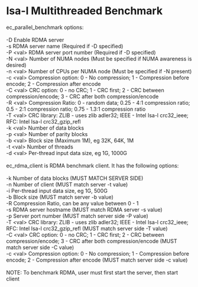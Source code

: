 # Isa-l Multithreaded Benchmark

ec\_parallel\_benchmark options: <br/>
<br/>
-D 		Enable RDMA server<br/>
-s 		RDMA server name (Required if -D specified)<br/>
-P &lt;val&gt;	RDMA server port number (Required if -D specified)<br/>
-N &lt;val&gt;	Number of NUMA nodes (Must be specified if NUMA awareness is desired)<br/>
-n &lt;val&gt;	Number of CPUs per NUMA node (Must be specified if -N present)<br/>
-c &lt;val&gt;	Compression option: 0 - No compression; 1 - Compression before encode; 2 - Compression after encode<br/>
-C &lt;val&gt;	CRC option: 0 - no CRC; 1 - CRC first; 2 - CRC between compression/encode; 3 - CRC after both compression/encode<br/>
-R &lt;val&gt;	Compression Ratio: 0 - random data; 0.25 - 4:1 compression ratio; 0.5 - 2:1 compression ratio; 0.75 - 1.3:1 compression ratio<br/>
-T &lt;val&gt;	CRC library: ZLIB - uses zlib adler32; IEEE - Intel Isa-l crc32\_ieee; RFC: Intel Isa-l crc32\_gzip\_refl<br/>
-k &lt;val&gt;	Number of data blocks<br/>
-p &lt;val&gt;	Number of parity blocks<br/>
-b &lt;val&gt;	Block size (Maximum 1M), eg 32K, 64K, 1M<br/>
-t &lt;val&gt;	Number of threads<br/>
-d &lt;val&gt;	Per-thread input data size, eg 1G, 1000G<br/>
<br/>
ec\_rdma\_client is RDMA benchmark client. It has the following options:<br/>
<br/>
-k		Number of data blocks (MUST MATCH SERVER SIDE)<br/>
-n		Number of client (MUST match server -t value)<br/>
-i		Per-thread input data size, eg 1G, 500G<br/>
-b		Block size (MUST match server -b value)<br/>
-R		Compression Ratio, can be any value between 0 - 1<br/>
-s		RDMA server hostname (MUST match RDMA server -s value)<br/>
-p		Server port number (MUST match server side -P value)<br/>
-T &lt;val&gt;	CRC library: ZLIB - uses zlib adler32; IEEE - Intel Isa-l crc32\_ieee; RFC: Intel Isa-l crc32\_gzip\_refl (MUST match server side -T value)<br/>
-C &lt;val&gt;	CRC option: 0 - no CRC; 1 - CRC first; 2 - CRC between compression/encode; 3 - CRC after both compression/encode (MUST match server side -C value)<br/>
-c &lt;val&gt;  Compression option: 0 - No compression; 1 - Compression before encode; 2 - Compression after encode (MUST match server side -c value)<br/>
<br/>
NOTE: To benchmark RDMA, user must first start the server, then start client<br/>
